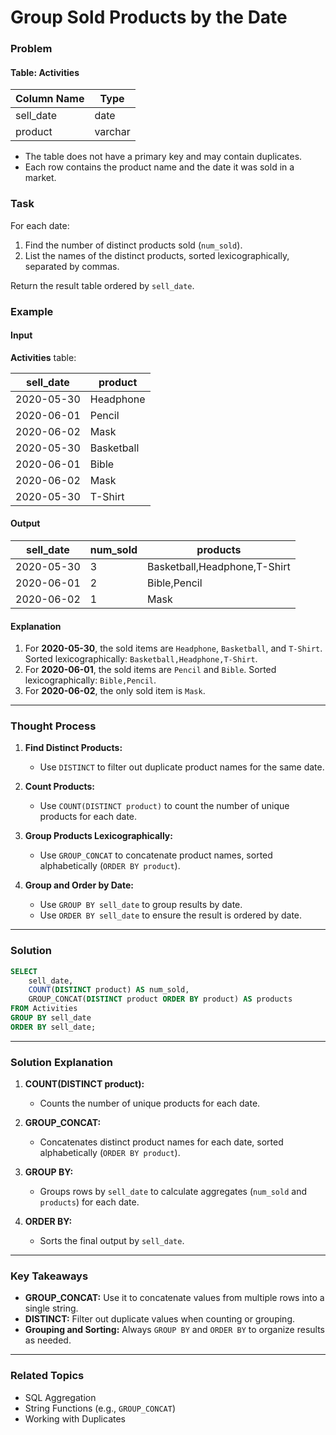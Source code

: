 # Group Sold Products by the Date

### Problem

#### Table: Activities

| Column Name | Type    |
|-------------|---------|
| sell_date   | date    |
| product     | varchar |

- The table does not have a primary key and may contain duplicates.
- Each row contains the product name and the date it was sold in a market.

### Task

For each date:
1. Find the number of distinct products sold (`num_sold`).
2. List the names of the distinct products, sorted lexicographically, separated by commas.

Return the result table ordered by `sell_date`.

### Example

#### Input

**Activities** table:

| sell_date  | product     |
|------------|-------------|
| 2020-05-30 | Headphone  |
| 2020-06-01 | Pencil     |
| 2020-06-02 | Mask       |
| 2020-05-30 | Basketball |
| 2020-06-01 | Bible      |
| 2020-06-02 | Mask       |
| 2020-05-30 | T-Shirt    |

#### Output

| sell_date  | num_sold | products                     |
|------------|----------|------------------------------|
| 2020-05-30 | 3        | Basketball,Headphone,T-Shirt |
| 2020-06-01 | 2        | Bible,Pencil                 |
| 2020-06-02 | 1        | Mask                         |

#### Explanation

1. For **2020-05-30**, the sold items are `Headphone`, `Basketball`, and `T-Shirt`. Sorted lexicographically: `Basketball,Headphone,T-Shirt`.
2. For **2020-06-01**, the sold items are `Pencil` and `Bible`. Sorted lexicographically: `Bible,Pencil`.
3. For **2020-06-02**, the only sold item is `Mask`.

---

### Thought Process

1. **Find Distinct Products:**
   - Use `DISTINCT` to filter out duplicate product names for the same date.

2. **Count Products:**
   - Use `COUNT(DISTINCT product)` to count the number of unique products for each date.

3. **Group Products Lexicographically:**
   - Use `GROUP_CONCAT` to concatenate product names, sorted alphabetically (`ORDER BY product`).

4. **Group and Order by Date:**
   - Use `GROUP BY sell_date` to group results by date.
   - Use `ORDER BY sell_date` to ensure the result is ordered by date.

---

### Solution

```sql
SELECT 
    sell_date, 
    COUNT(DISTINCT product) AS num_sold, 
    GROUP_CONCAT(DISTINCT product ORDER BY product) AS products
FROM Activities
GROUP BY sell_date
ORDER BY sell_date;
```

---

### Solution Explanation

1. **COUNT(DISTINCT product):**
   - Counts the number of unique products for each date.

2. **GROUP_CONCAT:**
   - Concatenates distinct product names for each date, sorted alphabetically (`ORDER BY product`).

3. **GROUP BY:**
   - Groups rows by `sell_date` to calculate aggregates (`num_sold` and `products`) for each date.

4. **ORDER BY:**
   - Sorts the final output by `sell_date`.

---

### Key Takeaways

- **GROUP_CONCAT:** Use it to concatenate values from multiple rows into a single string.
- **DISTINCT:** Filter out duplicate values when counting or grouping.
- **Grouping and Sorting:** Always `GROUP BY` and `ORDER BY` to organize results as needed.

---

### Related Topics

- SQL Aggregation
- String Functions (e.g., `GROUP_CONCAT`)
- Working with Duplicates

